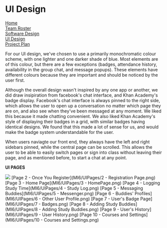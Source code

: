 # UI Design


[Home](README.md)  
[Team Roster](TEAMROSTER.md)  
[Software Design](SOFTWAREDESIGN.md)  
[UI Design](UIDESIGN.md)  
[Project Plan](PROJECTPLAN.md) 

For our UI design, we've chosen to use a primarily monochromatic colour scheme, with one lighter and one darker shade of blue. Most elements are of this colour, but there are a few exceptions (badges, attendance history, availability in the group chat, and message popups). These elements have different colours because they are important and should be noticed by the user first.

Although the overall design wasn't inspired by any one app or another, we did draw insipiration from facebook's chat interface, and Khan Academy's badge display. Facebook's chat interface is always pinned to the right side, which allows the user to open up a conversation no matter which page they are on, and also see when they've been messaged at any moment. We liked this because it made chatting convenient. We also liked Khan Academy's style of displaying their badges in a grid, with similar badges having identical designs. We found that this made a lot of sense for us, and would make the badge system understandable for the user.

When users naviagte our front end, they always have the left and right sidebars pinned, while the central page can be scrolled. This allows the user to be able to easily switch pages or sign into class without leaving their page, and as mentioned before, to start a chat at any point. 

**UI PAGES**

<img src="MI6/UIPages/1 - Login Page.png">  
[Page 2 - Once You Register](MI6/UIPages/2 - Registration Page.png)  
[Page 3 - Home Page](MI6/UIPages/3 - HomePage.png)  
[Page 4 - Logging Study Time](MI6/UIPages/4 - Study Log.png)  
[Page 5 - Messaging Buddies](MI6/UIPages/5 - Messenger.png)  
[Page 6 - Buddies' Profiles](MI6/UIPages/6 - Other User Profile.png)  
[Page 7 - User's Badge Page](MI6/UIPages/7 - Badges.png)  
[Page 8 - Adding Study Buddies](MI6/UIPages/8 - Adding Study Buddies.png)  
[Page 9 - User's History](MI6/UIPages/9 - User History.png)  
[Page 10 - Courses and Settings](MI6/UIPages/10 - Courses and Settings.png)  
